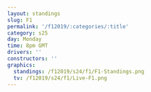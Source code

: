 ```yaml
---
layout: standings
slug: F1
permalink: '/f12019/:categories/:title'
category: s25
day: Monday
time: 8pm GMT
drivers: ''
constructors: ''
graphics:
  standings: /f12019/s24/f1/F1-Standings.png
  tv: /f12019/s24/f1/Live-F1.png
---
```


